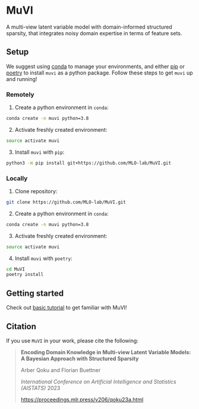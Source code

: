 # MuVI

A multi-view latent variable model with domain-informed structured sparsity, that integrates noisy domain expertise in terms of feature sets.

## Setup

We suggest using [conda](https://docs.conda.io/en/latest/miniconda.html) to manage your environments, and either [pip](https://pypi.org/project/pip/) or [poetry](https://python-poetry.org/) to install `muvi` as a python package. Follow these steps to get `muvi` up and running!

### Remotely

1. Create a python environment in `conda`:

```bash
conda create -n muvi python=3.8
```

2. Activate freshly created environment:

```bash
source activate muvi
```

3. Install `muvi` with `pip`:

```bash
python3 -m pip install git+https://github.com/MLO-lab/MuVI.git
```

### Locally

1. Clone repository:

```bash
git clone https://github.com/MLO-lab/MuVI.git
```

2. Create a python environment in `conda`:

```bash
conda create -n muvi python=3.8
```

3. Activate freshly created environment:

```bash
source activate muvi
```

4. Install `muvi` with `poetry`:

```bash
cd MuVI
poetry install
```

## Getting started

Check out [basic tutorial](examples/1_basic_tutorial.ipynb) to get familiar with MuVI!

## Citation

If you use `MuVI` in your work, please cite the following:

> **Encoding Domain Knowledge in Multi-view Latent Variable Models: A Bayesian Approach with Structured Sparsity**
>
> Arber Qoku and Florian Buettner
>
> _International Conference on Artificial Intelligence and Statistics (AISTATS)_ 2023
>
> <https://proceedings.mlr.press/v206/qoku23a.html>

